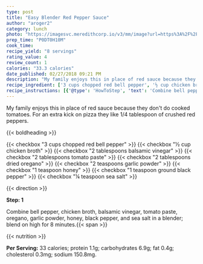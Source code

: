 ```yaml
---
type: post
title: "Easy Blender Red Pepper Sauce"
author: "aroger2"
category: lunch
photo: "https://imagesvc.meredithcorp.io/v3/mm/image?url=https%3A%2F%2Fimages.media-allrecipes.com%2Fuserphotos%2F8013085.jpg"
prep_time: "P0DT0H10M"
cook_time: 
recipe_yield: "8 servings"
rating_value: 4
review_count: 1
calories: "33.3 calories"
date_published: 02/27/2018 09:21 PM
description: "My family enjoys this in place of red sauce because they don't do cooked tomatoes. For an extra kick on pizza they like 1/4 tablespoon of crushed red peppers."
recipe_ingredient: ['3 cups chopped red bell pepper', '½ cup chicken broth', '2 tablespoons balsamic vinegar', '2 tablespoons tomato paste', '2 tablespoons dried oregano', '2 teaspoons garlic powder', '1 teaspoon honey', '1 teaspoon ground black pepper', '¼ teaspoon sea salt']
recipe_instructions: [{'@type': 'HowToStep', 'text': 'Combine bell pepper, chicken broth, balsamic vinegar, tomato paste, oregano, garlic powder, honey, black pepper, and sea salt in a blender; blend on high for 8 minutes.\n'}]
---
```


My family enjoys this in place of red sauce because they don't do cooked tomatoes. For an extra kick on pizza they like 1/4 tablespoon of crushed red peppers. 

{{< boldheading >}}

{{< checkbox "3 cups chopped red bell pepper" >}}
{{< checkbox "½ cup chicken broth" >}}
{{< checkbox "2 tablespoons balsamic vinegar" >}}
{{< checkbox "2 tablespoons tomato paste" >}}
{{< checkbox "2 tablespoons dried oregano" >}}
{{< checkbox "2 teaspoons garlic powder" >}}
{{< checkbox "1 teaspoon honey" >}}
{{< checkbox "1 teaspoon ground black pepper" >}}
{{< checkbox "¼ teaspoon sea salt" >}}


{{< direction >}}

**Step: 1**

Combine bell pepper, chicken broth, balsamic vinegar, tomato paste, oregano, garlic powder, honey, black pepper, and sea salt in a blender; blend on high for 8 minutes.{{< span >}}

{{< nutrition >}}

**Per Serving:** 33 calories; protein 1.1g; carbohydrates 6.9g; fat 0.4g; cholesterol 0.3mg; sodium 150.8mg.